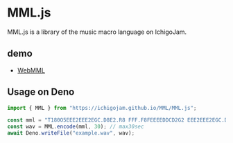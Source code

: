 # MML.js

MML.js is a library of the music macro language on IchigoJam.

## demo

- [WebMML](https://ichigojam.github.io/MML/)

## Usage on Deno

```js
import { MML } from "https://ichigojam.github.io/MML/MML.js";

const mml = "T180O5EEE2EEE2EGC.D8E2.R8 FFF.F8FEEEEDDCD2G2 EEE2EEE2EGC.D8E2.R8 FFF.F8FEEEGGFDC2.R";
const wav = MML.encode(mml, 30); // max30sec
await Deno.writeFile("example.wav", wav);
```
